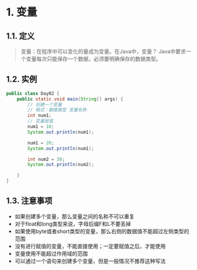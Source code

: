 # 1. 变量
## 1.1. 定义
>变量：在程序中可以变化的量成为变量。在Java中，变量？
Java中要求一个变量每次只能保存一个数据，必须要明确保存的数据类型。

## 1.2. 实例
```java
public class Day02 {
    public static void main(String[] args) {
        // 创建一个变量
        // 格式：数据类型 变量名称
        int num1;
        // 变量赋值
        num1 = 10;
        System.out.println(num1);

        num1 = 20;
        System.out.println(num1);

        int num2 = 30;
        System.out.println(num2);

    }
}
```
     
## 1.3. 注意事项
- 如果创建多个变量，那么变量之间的名称不可以重复
- 对于float和long类型来说，字母后缀F和L不要丢掉
- 如果使用byte或者short类型的变量，那么右侧的数据值不能超过左侧类型的范围
- 没有进行赋值的变量，不能直接使用；一定要赋值之后，才能使用
- 变量使用不能超过作用域的范围
- 可以通过一个语句来创建多个变量，但是一般情况不推荐这种写法
